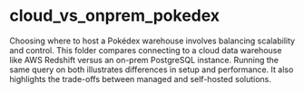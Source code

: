 # cloud_vs_onprem_pokedex
Choosing where to host a Pokédex warehouse involves balancing scalability and control. This folder compares connecting to a cloud data warehouse like AWS Redshift versus an on-prem PostgreSQL instance. Running the same query on both illustrates differences in setup and performance. It also highlights the trade-offs between managed and self-hosted solutions.
